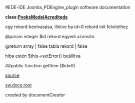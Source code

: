 #EDE-IDE Joomla_PDEngine_plugin
software documentation

**class:[PvoksModelAcrediteds](../PvoksModelAcrediteds.md)**



egy rekord beolvasása, illetve ha id=0 rekord init felvitelhez

@param integer $id rekord egyedi azonsító

@return array | false tabla rekord | false

hiba estén $this->setError() beállítva

##public function getItem ($id=0) 


[source](../../../admin/models/acrediteds.php)

[sw.docs root](../)

*created by documentCreator*

